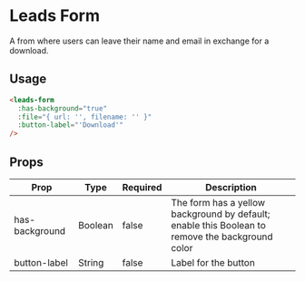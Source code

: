 # Leads Form

A from where users can leave their name and email in exchange for a download.

## Usage

```html
<leads-form
  :has-background="true"
  :file="{ url: '', filename: '' }"
  :button-label="'Download'"
/>
```

## Props

| Prop | Type | Required | Description |
| --- | --- | --- | --- |
| has-background | Boolean | false | The form has a yellow background by default; enable this Boolean to remove the background color |
| button-label | String | false | Label for the button |
